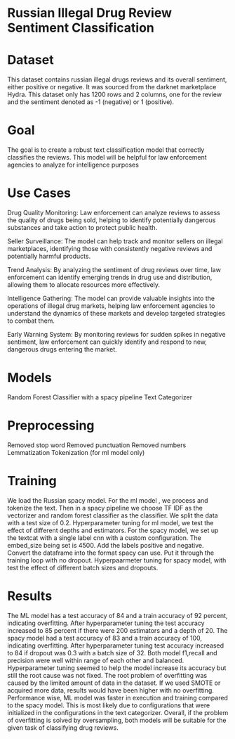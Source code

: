 # Russian Illegal Drug Review Sentiment Classification

# Dataset
This dataset contains russian illegal drugs reviews and its overall sentiment, either positive or negative. It was sourced from the darknet marketplace Hydra. This dataset only has 1200 rows and 2 columns, one for the review and the sentiment denoted as -1 (negative) or 1 (positive). 

# Goal
The goal is to create a robust text classification model that correctly classifies the reviews. This model will be helpful for law enforcement agencies to analyze for intelligence purposes 

# Use Cases
Drug Quality Monitoring: Law enforcement can analyze reviews to assess the quality of drugs being sold, helping to identify potentially dangerous substances and take action to protect public health.

Seller Surveillance: The model can help track and monitor sellers on illegal marketplaces, identifying those with consistently negative reviews and potentially harmful products.

Trend Analysis: By analyzing the sentiment of drug reviews over time, law enforcement can identify emerging trends in drug use and distribution, allowing them to allocate resources more effectively.

Intelligence Gathering: The model can provide valuable insights into the operations of illegal drug markets, helping law enforcement agencies to understand the dynamics of these markets and develop targeted strategies to combat them.

Early Warning System: By monitoring reviews for sudden spikes in negative sentiment, law enforcement can quickly identify and respond to new, dangerous drugs entering the market.


# Models
Random Forest Classifier with a spacy pipeline
Text Categorizer

# Preprocessing
Removed stop word
Removed punctuation
Removed numbers 
Lemmatization 
Tokenization (for ml model only)

# Training
We load the Russian spacy model. For the ml model , we process and tokenize the text. Then in a spacy pipeline we choose TF IDF as the vectorizer and random forest classifier as the classifier. We split the data with a test size of 0.2.  Hyperparameter tuning for ml model, we test the effect of different depths and estimators.
For the spacy model, we set up the textcat with a single label cnn with a custom configuration. The embed_size being set is 4500. Add the labels positive and negative. Convert the dataframe into the format spacy can use. Put it through the training loop with no dropout. Hyperpaarmeter tuning for spacy model, with test the effect of different batch sizes and dropouts.

# Results
The ML model has a test accuracy of 84 and a train accuracy of 92 percent, indicating overfitting. After hyperparameter tuning the test accuracy increased to 85 percent if there were 200 estimators and a depth of 20. The spacy model had a test accuracy of 83 and a train accuracy of 100, indicating overfitting. After hyperparameter tuning test accuracy increased to 84 if dropout was 0.3 with a batch size of 32. Both model f1,recall and precision were well within range of each other and balanced. Hyperparameter tuning seemed to help the model increase its accuracy but still the root cause was not fixed. The root problem of overfitting was caused by the limited amount of data in the dataset. If we used SMOTE or acquired more data, results would have been higher with no overfitting.  Performance wise, ML model was faster in execution and training compared to the spacy model. This is most likely due to configurations that were initialized in the configurations in the text categorizer. Overall, if the problem of overfitting is solved by oversampling, both models will be suitable for the given task of classifying drug reviews.
